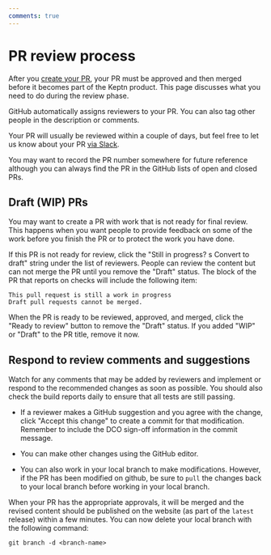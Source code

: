 ```yaml
---
comments: true
---
```


# PR review process

After you
[create your PR](./pr-create.md),
your PR must be approved and then merged
before it becomes part of the Keptn product.
This page discusses what you need to do during the review phase.

GitHub automatically assigns reviewers to your PR.
You can also tag other people in the description or comments.

Your PR will usually be reviewed within a couple of days,
but feel free to let us know about your PR
[via Slack](https://cloud-native.slack.com/channels/keptn-lifecycle-toolkit-dev).

You may want to record the PR number somewhere for future reference
although you can always find the PR in the GitHub lists of open and closed PRs.

## Draft (WIP) PRs

You may want to create a PR with work that is not ready for final review.
This happens when you want people to provide feedback on some of the work
before you finish the PR
or to protect the work you have done.

If this PR is not ready for review, click the "Still in progress?
s Convert to draft" string under the list of reviewers.
People can review the content but can not merge the PR
until you remove the "Draft" status.
The block of the PR that reports on checks will include the following item:

```console
This pull request is still a work in progress
Draft pull requests cannot be merged.
```

When the PR is ready to be reviewed, approved, and merged,
click the "Ready to review" button to remove the "Draft" status.
If you added "WIP" or "Draft" to the PR title, remove it now.

## Respond to review comments and suggestions

Watch for any comments that may be added by reviewers and implement or
respond to the recommended changes as soon as possible.
You should also check the build reports daily
to ensure that all tests are still passing.

* If a reviewer makes a GitHub suggestion and you agree with the change,
  click "Accept this change" to create a commit for that modification.
  Remember to include the DCO sign-off information in the commit message.

* You can make other changes using the GitHub editor.

* You can also work in your local branch to make modifications.
  However, if the PR has been modified on github,
  be sure to `pull` the changes back to your local branch
  before working in your local branch.

When your PR has the appropriate approvals,
it will be merged and the revised content should be published on the
website (as part of the `latest` release)
within a few minutes.
You can now delete your local branch with the following command:

```console
git branch -d <branch-name>
```
